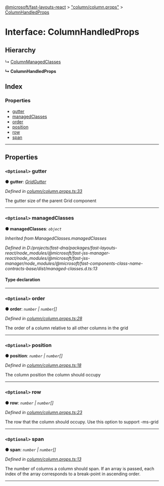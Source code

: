 [@microsoft/fast-layouts-react](../README.md) > ["column/column.props"](../modules/_column_column_props_.md) > [ColumnHandledProps](../interfaces/_column_column_props_.columnhandledprops.md)

# Interface: ColumnHandledProps

## Hierarchy

↳  [ColumnManagedClasses](_column_column_props_.columnmanagedclasses.md)

**↳ ColumnHandledProps**

## Index

### Properties

* [gutter](_column_column_props_.columnhandledprops.md#gutter)
* [managedClasses](_column_column_props_.columnhandledprops.md#managedclasses)
* [order](_column_column_props_.columnhandledprops.md#order)
* [position](_column_column_props_.columnhandledprops.md#position)
* [row](_column_column_props_.columnhandledprops.md#row)
* [span](_column_column_props_.columnhandledprops.md#span)

---

## Properties

<a id="gutter"></a>

### `<Optional>` gutter

**● gutter**: *[GridGutter](../modules/_grid_grid_props_.md#gridgutter)*

*Defined in [column/column.props.ts:33](https://github.com/Microsoft/fast-dna/blob/164dd3ca/packages/fast-layouts-react/src/column/column.props.ts#L33)*

The gutter size of the parent Grid component

___
<a id="managedclasses"></a>

### `<Optional>` managedClasses

**● managedClasses**: *`object`*

*Inherited from ManagedClasses.managedClasses*

*Defined in D:/projects/fast-dna/packages/fast-layouts-react/node_modules/@microsoft/fast-jss-manager-react/node_modules/@microsoft/fast-jss-manager/node_modules/@microsoft/fast-components-class-name-contracts-base/dist/managed-classes.d.ts:13*

#### Type declaration

___
<a id="order"></a>

### `<Optional>` order

**● order**: *`number` \| `number`[]*

*Defined in [column/column.props.ts:28](https://github.com/Microsoft/fast-dna/blob/164dd3ca/packages/fast-layouts-react/src/column/column.props.ts#L28)*

The order of a column relative to all other columns in the grid

___
<a id="position"></a>

### `<Optional>` position

**● position**: *`number` \| `number`[]*

*Defined in [column/column.props.ts:18](https://github.com/Microsoft/fast-dna/blob/164dd3ca/packages/fast-layouts-react/src/column/column.props.ts#L18)*

The column position the column should occupy

___
<a id="row"></a>

### `<Optional>` row

**● row**: *`number` \| `number`[]*

*Defined in [column/column.props.ts:23](https://github.com/Microsoft/fast-dna/blob/164dd3ca/packages/fast-layouts-react/src/column/column.props.ts#L23)*

The row that the column should occupy. Use this option to support -ms-grid

___
<a id="span"></a>

### `<Optional>` span

**● span**: *`number` \| `number`[]*

*Defined in [column/column.props.ts:13](https://github.com/Microsoft/fast-dna/blob/164dd3ca/packages/fast-layouts-react/src/column/column.props.ts#L13)*

The number of columns a column should span. If an array is passed, each index of the array corresponds to a break-point in ascending order.

___


